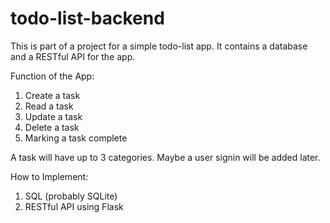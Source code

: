 # todo-list-backend
This is part of a project for a simple todo-list app. It contains a database and a RESTful API for the app.           

Function of the App:
1. Create a task
2. Read a task
3. Update a task
4. Delete a task
5. Marking a task complete

A task will have up to 3 categories. Maybe a user signin will be added later.       

How to Implement:
1. SQL (probably SQLite)
2. RESTful API using Flask